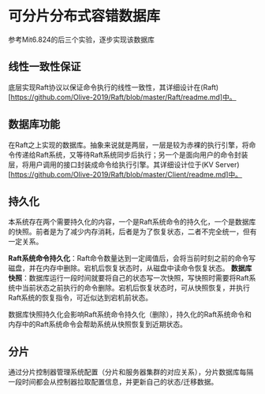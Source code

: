 # 可分片分布式容错数据库
参考Mit6.824的后三个实验，逐步实现该数据库
## 线性一致性保证
底层实现Raft协议以保证命令执行的线性一致性，其详细设计在(Raft)[https://github.com/Olive-2019/Raft/blob/master/Raft/readme.md]中。
## 数据库功能
在Raft之上实现的数据库。抽象来说就是两层，一层是较为赤裸的执行引擎，将命令传递给Raft系统，又等待Raft系统同步后执行；另一个是面向用户的命令封装层，将用户调用的接口封装成命令给执行引擎。其详细设计位于(KV Server)[https://github.com/Olive-2019/Raft/blob/master/Client/readme.md]中。
## 持久化
本系统存在两个需要持久化的内容，一个是Raft系统命令的持久化，一个是数据库的快照。前者是为了减少内存消耗，后者是为了恢复状态，二者不完全统一，但有一定关系。

**Raft系统命令持久化**：Raft命令数量达到一定阈值后，会将当前时刻之前的命令写磁盘，并在内存中删除。宕机后恢复状态时，从磁盘中读命令恢复状态。
**数据库快照**：数据库运行一段时间就要将自己的状态写一次快照，写快照时需要将Raft系统中当前状态之前执行的命令删除。宕机后恢复状态时，可从快照恢复，并执行Raft系统的恢复指令，可近似达到宕机前状态。

数据库快照持久化会影响Raft系统命令持久化（删除），持久化的Raft系统命令和内存中的Raft系统命令会帮助系统从快照恢复到近期状态。

## 分片
通过分片控制器管理系统配置（分片和服务器集群的对应关系），分片数据库每隔一段时间都会从控制器拉取配置信息，并更新自己的状态/迁移数据。

